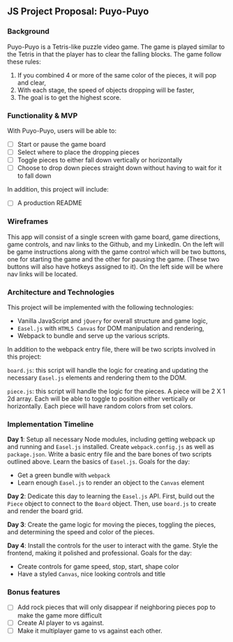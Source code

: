 ## JS Project Proposal: Puyo-Puyo

### Background

Puyo-Puyo is a Tetris-like puzzle video game. The game is played similar to the Tetris in that the player has to clear the falling blocks. The game follow these rules:

1) If you combined 4 or more of the same color of the pieces, it will pop and clear,
2) With each stage, the speed of objects dropping will be faster,
3) The goal is to get the highest score.

### Functionality & MVP  

With Puyo-Puyo, users will be able to:

- [ ] Start or pause the game board
- [ ] Select where to place the dropping pieces
- [ ] Toggle pieces to either fall down vertically or horizontally
- [ ] Choose to drop down pieces straight down without having to wait for it to fall down

In addition, this project will include:

- [ ] A production README

### Wireframes

This app will consist of a single screen with game board, game directions, game controls, and nav links to the Github, and my LinkedIn. On the left will be game instructions along with the game control which will be two buttons, one for starting the game and the other for pausing the game. (These two buttons will also have hotkeys assigned to it). On the left side will be where nav links will be located.

<!-- ![wireframes](https://github.com/appacademy/ny-portfolio-curriculum/blob/master/javascript-project/js-proposal-wireframe.jpg) -->

### Architecture and Technologies

This project will be implemented with the following technologies:

- Vanilla JavaScript and `jQuery` for overall structure and game logic,
- `Easel.js` with `HTML5 Canvas` for DOM manipulation and rendering,
- Webpack to bundle and serve up the various scripts.

In addition to the webpack entry file, there will be two scripts involved in this project:

`board.js`: this script will handle the logic for creating and updating the necessary `Easel.js` elements and rendering them to the DOM.

`piece.js`: this script will handle the logic for the pieces. A piece will be 2 X 1 2d array. Each will be able to toggle to position either vertically or horizontally. Each piece will have random colors from set colors.

### Implementation Timeline

**Day 1**: Setup all necessary Node modules, including getting webpack up and running and `Easel.js` installed.  Create `webpack.config.js` as well as `package.json`.  Write a basic entry file and the bare bones of two scripts outlined above.  Learn the basics of `Easel.js`.  Goals for the day:

- Get a green bundle with `webpack`
- Learn enough `Easel.js` to render an object to the `Canvas` element

**Day 2**: Dedicate this day to learning the `Easel.js` API.  First, build out the `Piece` object to connect to the `Board` object.  Then, use `board.js` to create and render the board grid.

**Day 3**: Create the game logic for moving the pieces, toggling the pieces, and determining the speed and color of the pieces.

**Day 4**: Install the controls for the user to interact with the game.  Style the frontend, making it polished and professional.  Goals for the day:

- Create controls for game speed, stop, start, shape color
- Have a styled `Canvas`, nice looking controls and title


### Bonus features

- [ ] Add rock pieces that will only disappear if neighboring pieces pop to make the game more difficult
- [ ] Create AI player to vs against.
- [ ] Make it multiplayer game to vs against each other.
